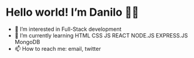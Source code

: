 # Hello world! I’m Danilo 🙋‍♂️

- 👀 I’m interested in Full-Stack development
- 🌱 I’m currently learning HTML CSS JS REACT NODE.JS EXPRESS.JS MongoDB
- 📫 How to reach me: email, twitter
